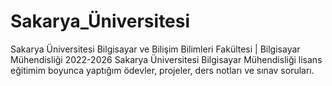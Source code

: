 # Sakarya_Üniversitesi
Sakarya Üniversitesi Bilgisayar ve Bilişim Bilimleri Fakültesi | Bilgisayar Mühendisliği 2022-2026 Sakarya Üniversitesi Bilgisayar Mühendisliği lisans eğitimim boyunca yaptığım ödevler, projeler, ders notları ve sınav soruları.